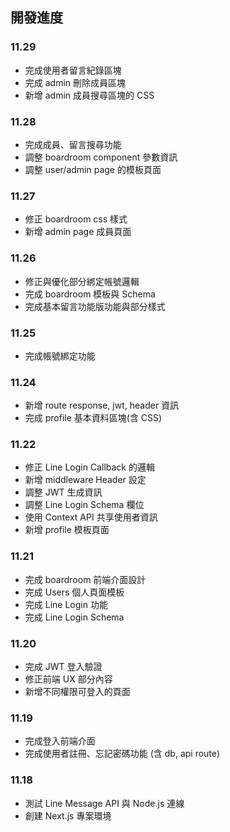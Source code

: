 ## 開發進度

### 11.29

- 完成使用者留言紀錄區塊
- 完成 admin 刪除成員區塊
- 新增 admin 成員搜尋區塊的 CSS

### 11.28

- 完成成員、留言搜尋功能
- 調整 boardroom component 參數資訊
- 調整 user/admin page 的模板頁面

### 11.27

- 修正 boardroom css 樣式
- 新增 admin page 成員頁面

### 11.26

- 修正與優化部分綁定帳號邏輯
- 完成 boardroom 模板與 Schema
- 完成基本留言功能版功能與部分樣式

### 11.25

- 完成帳號綁定功能

### 11.24

- 新增 route response, jwt, header 資訊
- 完成 profile 基本資料區塊(含 CSS)

### 11.22

- 修正 Line Login Callback 的邏輯
- 新增 middleware Header 設定
- 調整 JWT 生成資訊
- 調整 Line Login Schema 欄位
- 使用 Context API 共享使用者資訊
- 新增 profile 模板頁面

### 11.21

- 完成 boardroom 前端介面設計
- 完成 Users 個人頁面模板
- 完成 Line Login 功能
- 完成 Line Login Schema

### 11.20

- 完成 JWT 登入驗證
- 修正前端 UX 部分內容
- 新增不同權限可登入的頁面

### 11.19

- 完成登入前端介面
- 完成使用者註冊、忘記密碼功能 (含 db, api route)

### 11.18

- 測試 Line Message API 與 Node.js 連線
- 創建 Next.js 專案環境
